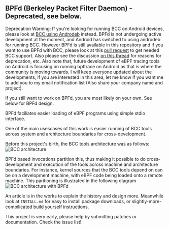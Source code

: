 ## BPFd (Berkeley Packet Filter Daemon) - Deprecated, see below.

Deprecation Warning:
If you're looking for running BCC on Android devices, please look at [BCC using
Androdeb](https://github.com/joelagnel/androdeb/blob/master/BCC.md) instead.
BPFd is not undergoing active development at the moment, and Android has
switched to using androdeb for running BCC. However BPFd is still available in
this repository and if you want to use BPFd with BCC, please look at this [pull
request](https://github.com/iovisor/bcc/pull/1675) to get needed BCC support.
Also please see the discussion [on this thread](https://github.com/iovisor/bcc/pull/2298)
for reasons for deprecation, etc. Also note that, future development
of eBPF tracing tools on Android is focusing on running bpftrace on Android as that
is where the community is moving towards. I will keep everyone updated about the
developments, if you are interested in this area, let me know if you want me to
add you to my email notification list (Also share your company name and project).

If you still want to work on BPFd, you are most likely on your own. See below for BPFd design.

BPFd faciliates easier loading of eBPF programs using simple stdio interface.

One of the main usescases of this work is easier running of BCC tools across
system and architecture boundaries for cross-development.

Before this project's birth, the BCC tools architecture was as follows: ![BCC
architecture](images/bcc-arch.png) 

BPFd based invocations partition this, thus making it possible to do
cross-development and execution of the tools across machine and architecture
boundaries. For instance, kernel sources that the BCC tools depend on can be on
a development machine, with eBPF code being loaded onto a remote machine. This
paritioning is illustrated in the following diagram ![BCC architecture with
BPFd](images/bcc-with-bpfd-arch.png) 

An article is in the works to explain the history and design more. Meanwhile
look at `INSTALL.md` for easy to install package downloads, or
slightly-more-compilicated build yourself instructions.

This project is very early, please help by submitting patches or documentation.
Check the issue list!
